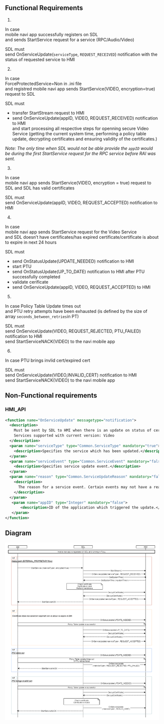 ## Functional Requirements
1.
In case  
mobile navi app successfully registers on SDL  
and sends StartService request for a service (RPC/Audio/Video)

SDL must  
send OnServiceUpdate(`serviceType`, `REQUEST_RECEIVED`) notification with the status of requested service to HMI

2.
In case  
ForceProtectedService=Non in .ini file  
and registred mobile navi app sends StartService(VIDEO, encryption=true) request to SDL

SDL must  
- transfer StartStream request to HMI  
- send OnServiceUpdate(appID, VIDEO, REQUEST_RECEIVED) notification to HMI  
and start processing all respective steps for openning secure Video Service (getting the current system time, performing a policy table update, decrypting certificates and ensuring validity of the certificates.)

_Note: The only time when SDL would not be able provide the `appID` would be during the first StartService request for the RPC service before RAI was sent._

3.
In case  
mobile navi app sends StartService(VIDEO, encryption = true) request to SDL
and SDL has valid certificates

SDL must  
send OnServiceUpdate(appID, VIDEO, REQUEST_ACCEPTED) notification to HMI

4.
In case  
mobile navi app sends StartService request for the Video Service  
and SDL doesn’t have certificates/has expired certificate/certificate is about to expire in next 24 hours

SDL must  
- send OnStatusUpdate(UPDATE_NEEDED) notification to HMI
- start PTU  
- send OnStatusUpdate(UP_TO_DATE) notification to HMI after PTU successfully completed
- validate cerificate
- send OnServiceUpdate(appID, VIDEO, REQUEST_ACCEPTED) to HMI 

5.
In case Policy Table Update times out  
and PTU retry attempts have been exhausted (is defined by the size of array `seconds_between_retries`in PT)

SDL must  
send OnServiceUpdate(VIDEO, REQUEST_REJECTED, PTU_FAILED) notification to HMI  
send StartServiceNACK(VIDEO) to the navi mobile app

6.
In case
PTU brings invlid cert/expired cert

SDL must  
send OnServiceUpdate(VIDEO,INVALID_CERT) notification to HMI  
send StartServiceNACK(VIDEO) to the navi mobile app

## Non-Functional requirements

### HMI_API

```xml
<function name="OnServiceUpdate" messagetype="notification">
  <description>
    Must be sent by SDL to HMI when there is an update on status of certain services.
    Services supported with current version: Video
  </description>
  <param name="serviceType" type="Common.ServiceType" mandatory="true">
    <description>Specifies the service which has been updated.</description>
  </param>
  <param name="serviceEvent" type="Common.ServiceEvent" mandatory="false">
    <description>Specifies service update event.</description>
  </param>
  <param name="reason" type="Common.ServiceUpdateReason" mandatory="false">
    <description>
      The reason for a service event. Certain events may not have a reason, such as when a service is ACCEPTED (which is the normal expected behavior).
    </description>
  </param>
   <param name="appID" type="Integer" mandatory="false">
       <description>ID of the application which triggered the update.</description>
   </param>	
</function>
```

## Diagram

![OnServiceUpdate notification][OnServiceUpdate]

[OnServiceUpdate]:../accessories/OnServiceUpdate.png
